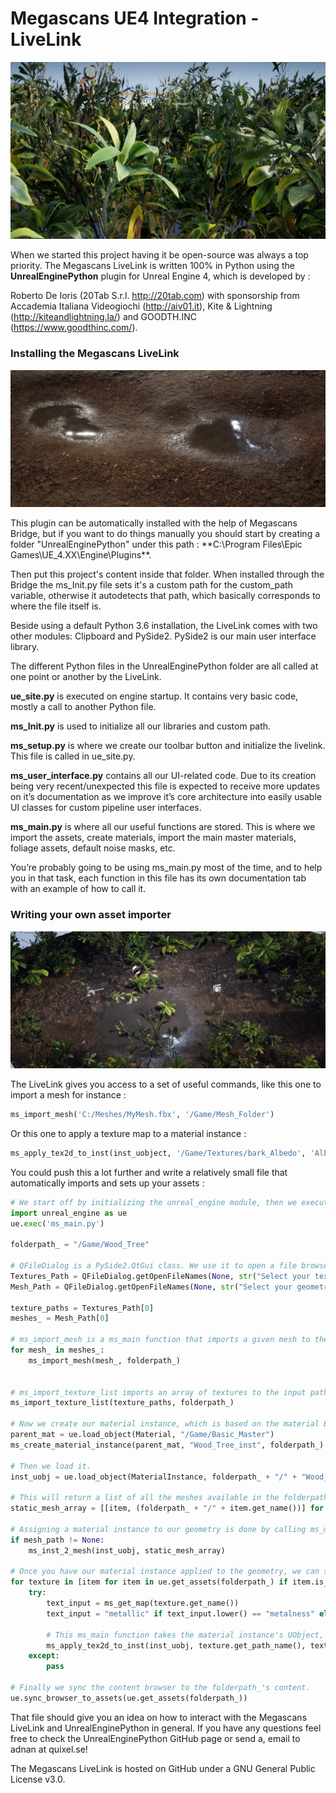 # Megascans UE4 Integration - LiveLink

![Screenshot](/resources/HighresScreenshot00001.jpg)


When we started this project having it be open-source was always a top priority. The Megascans LiveLink is written 100% in Python using the **UnrealEnginePython** plugin for Unreal Engine 4, which is developed by :

Roberto De Ioris (20Tab S.r.l. http://20tab.com) with sponsorship from Accademia Italiana Videogiochi (http://aiv01.it), Kite & Lightning (http://kiteandlightning.la/) and GOODTH.INC (https://www.goodthinc.com/).


### Installing the Megascans LiveLink

![Screenshot](/resources/HighresScreenshot00000.jpg)

This plugin can be automatically installed with the help of Megascans Bridge, but if you want to do things manually
you should start by creating a folder "UnrealEnginePython" under this path : 
**C:\Program Files\Epic Games\UE_4.XX\Engine\Plugins\**.

Then put this project's content inside that folder. When installed through the Bridge the ms_Init.py file sets it's a custom
path for the custom_path variable, otherwise it autodetects that path, which basically corresponds to where the file itself is.



Beside using a default Python 3.6 installation, the LiveLink comes with two other modules: Clipboard and PySide2. PySide2 is our main user interface library.<br/>

The different Python files in the UnrealEnginePython folder are all called at one point or another by the LiveLink.

**ue_site.py** is executed on engine startup. It contains very basic code, mostly a call to another Python file.

**ms_Init.py** is used to initialize all our libraries and custom path.

**ms_setup.py** is where we create our toolbar button and initialize the livelink. This file is called in ue_site.py.

**ms_user_interface.py** contains all our UI-related code. Due to its creation being very recent/unexpected this file is expected to receive more updates on it’s documentation as we improve it’s core architecture into easily usable UI classes for custom pipeline user interfaces.

**ms_main.py** is where all our useful functions are stored. This is where we import the assets, create materials, import the main master materials, foliage assets, default noise masks, etc.

You’re probably going to be using ms_main.py most of the time, and to help you in that task, each function in this file has its own documentation tab with an example of how to call it.



### Writing your own asset importer

![Screenshot](/resources/HighresScreenshot00002.jpg)


The LiveLink gives you access to a set of useful commands, like this one to import a mesh for instance :

```python
ms_import_mesh('C:/Meshes/MyMesh.fbx', '/Game/Mesh_Folder')
```
Or this one to apply a texture map to a material instance :

```python
ms_apply_tex2d_to_inst(inst_uobject, '/Game/Textures/bark_Albedo', 'Albedo')
```


You could push this a lot further and write a relatively small file that automatically imports and sets up your assets : 



```python
# We start off by initializing the unreal_engine module, then we execute the Megascans LiveLink's ms_main.
import unreal_engine as ue
ue.exec('ms_main.py')
 
folderpath_ = "/Game/Wood_Tree"
 
# QFileDialog is a PySide2.QtGui class. We use it to open a file browser for the texture maps and another one for the mesh files.
Textures_Path = QFileDialog.getOpenFileNames(None, str("Select your texture maps"), "", str("Image Files (*.png *.jpg)"))
Mesh_Path = QFileDialog.getOpenFileNames(None, str("Select your geometry files"), "", str("Image Files (*.fbx *.obj)"))

texture_paths = Textures_Path[0]
meshes_ = Mesh_Path[0]

# ms_import_mesh is a ms_main function that imports a given mesh to the input path folderpath_.
for mesh_ in meshes_:
    ms_import_mesh(mesh_, folderpath_)


# ms_import_texture_list imports an array of textures to the input path folderpath_.
ms_import_texture_list(texture_paths, folderpath_)

# Now we create our material instance, which is based on the material Basic_Master.
parent_mat = ue.load_object(Material, "/Game/Basic_Master")
ms_create_material_instance(parent_mat, "Wood_Tree_inst", folderpath_)

# Then we load it.
inst_uobj = ue.load_object(MaterialInstance, folderpath_ + "/" + "Wood_Tree_inst")

# This will return a list of all the meshes available in the folderpath_ folder.
static_mesh_array = [[item, (folderpath_ + "/" + item.get_name())] for item in ue.get_assets(folderpath_) if item.is_a(StaticMesh)]

# Assigning a material instance to our geometry is done by calling ms_main's ms_inst_2_mesh function.
if mesh_path != None:
    ms_inst_2_mesh(inst_uobj, static_mesh_array)

# Once you have our material instance applied to the geometry, we can start applying the textures from texture_paths to the material instance.
for texture in [item for item in ue.get_assets(folderpath_) if item.is_a(Texture2D)]:
    try:
        text_input = ms_get_map(texture.get_name())
        text_input = "metallic" if text_input.lower() == "metalness" else text_input
 
        # This ms_main function takes the material instance's UObject, the texture's name and an str of the map type (albedo, normal, etc...).
        ms_apply_tex2d_to_inst(inst_uobj, texture.get_path_name(), text_input)
    except:
        pass
 
# Finally we sync the content browser to the folderpath_'s content.
ue.sync_browser_to_assets(ue.get_assets(folderpath_))

```



That file should give you an idea on how to interact with the Megascans LiveLink and UnrealEnginePython in general. If you have any questions feel free to check the UnrealEnginePython GitHub page or send a, email to adnan at quixel.se!

The Megascans LiveLink is hosted on GitHub under a GNU General Public License v3.0.
